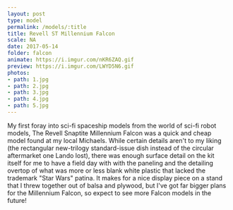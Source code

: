 ```yaml
---
layout: post
type: model
permalink: /models/:title
title: Revell ST Millennium Falcon
scale: NA
date: 2017-05-14
folder: falcon
animate: https://i.imgur.com/nKR6ZAQ.gif
preview: https://i.imgur.com/LWYD5N6.gif
photos:
- path: 1.jpg
- path: 2.jpg
- path: 3.jpg
- path: 4.jpg
- path: 5.jpg										
---
```


My first foray into sci-fi spaceship models from the world of sci-fi robot models, The Revell Snaptite Millennium Falcon was a quick and cheap model found at my local Michaels. While certain details aren't to my liking (the rectangular new-trilogy standard-issue dish instead of the circular aftermarket one Lando lost), there was enough surface detail on the kit itself for me to have a field day with with the paneling and the detailing overtop of what was more or less blank white plastic that lacked the trademark "Star Wars" patina. It makes for a nice display piece on a stand that I threw together out of balsa and plywood, but I've got far bigger plans for the Millennium Falcon, so expect to see more Falcon models in the future!